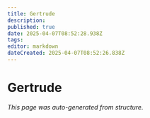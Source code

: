 ```yaml
---
title: Gertrude
description: 
published: true
date: 2025-04-07T08:52:28.938Z
tags: 
editor: markdown
dateCreated: 2025-04-07T08:52:26.838Z
---
```


# Gertrude

*This page was auto-generated from structure.*